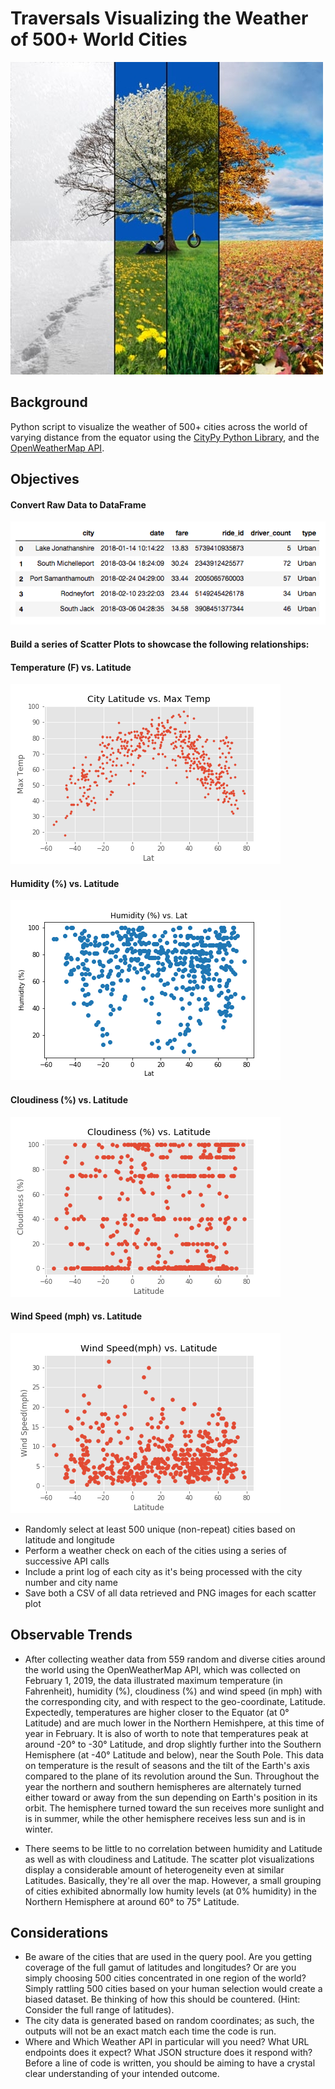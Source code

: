 # Traversals Visualizing the Weather of 500+ World Cities
![Alt Tag](https://github.com/PetraLee2019/Weatherpy/blob/master/Images/Four%20Seasons.jpg?raw=true)
## Background 
Python script to visualize the weather of 500+ cities across the world of varying distance from the equator using the [CityPy Python Library](https://pypi.org/project/citipy/), and the [OpenWeatherMap API](https://openweathermap.org/api).

## Objectives
#### Convert Raw Data to DataFrame

![Alt Tag](https://github.com/PetraLee2019/Weatherpy/blob/master/Images/Merged-Dataframe_Dataset.png?raw=true)

#### Build a series of Scatter Plots to showcase the following relationships:
#### Temperature (F) vs. Latitude
![Alt Tag](https://github.com/PetraLee2019/Weatherpy/blob/master/Images/Max_Temp.png?raw=true)
#### Humidity (%) vs. Latitude
![Alt Tag](https://github.com/PetraLee2019/Weatherpy/blob/master/Images/Humidity.png?raw=true)
#### Cloudiness (%) vs. Latitude
![Alt Tag](https://github.com/PetraLee2019/Weatherpy/blob/master/Images/Cloudiness.png?raw=true)
#### Wind Speed (mph) vs. Latitude
![Alt Tag](https://github.com/PetraLee2019/Weatherpy/blob/master/Images/Wind_Speed.png?raw=true)
- Randomly select at least 500 unique (non-repeat) cities based on latitude and longitude
- Perform a weather check on each of the cities using a series of successive API calls
- Include a print log of each city as it's being processed with the city number and city name
- Save both a CSV of all data retrieved and PNG images for each scatter plot

## Observable Trends
- After collecting weather data from 559 random and diverse cities around the world using the OpenWeatherMap API, which was collected on February 1, 2019, the data illustrated maximum temperature (in Fahrenheit), humidity (%), cloudiness (%) and wind speed (in mph) with the corresponding city, and with respect to the geo-coordinate, Latitude. Expectedly, temperatures are higher closer to the Equator (at 0° Latitude) and are much lower in the Northern Hemishpere, at this time of year in February. It is also of worth to note that temperatures peak at around -20° to -30° Latitude, and drop slightly further into the Southern Hemisphere (at -40° Latitude and below), near the South Pole. This data on temperature is the result of seasons and the tilt of the Earth's axis compared to the plane of its revolution around the Sun. Throughout the year the northern and southern hemispheres are alternately turned either toward or away from the sun depending on Earth's position in its orbit. The hemisphere turned toward the sun receives more sunlight and is in summer, while the other hemisphere receives less sun and is in winter.

- There seems to be little to no correlation between humidity and Latitude as well as with cloudiness and Latitude. The scatter plot visualizations display a considerable amount of heterogeneity even at similar Latitudes. Basically, they're all over the map. However, a small grouping of cities exhibited abnormally low humity levels (at 0% humidity) in the Northern Hemisphere at around 60° to 75° Latitude.

## Considerations
- Be aware of the cities that are used in the query pool. Are you getting coverage of the full gamut of latitudes and longitudes? Or are you simply choosing 500 cities concentrated in one region of the world? Simply rattling 500 cities based on your human selection would create a biased dataset. Be thinking of how this should be countered. (Hint: Consider the full range of latitudes).
- The city data is generated based on random coordinates; as such, the outputs will not be an exact match each time the code is run.
- Where and Which Weather API in particular will you need? What URL endpoints does it expect? What JSON structure does it respond with? Before a line of code is written, you should be aiming to have a crystal clear understanding of your intended outcome.
